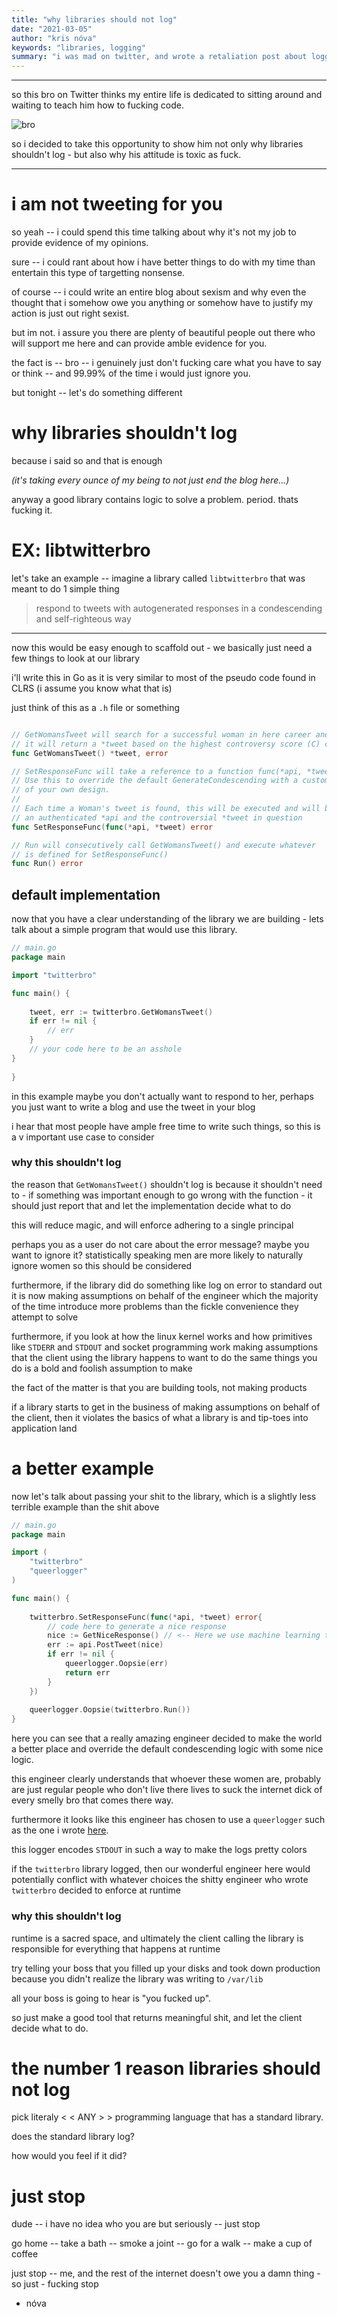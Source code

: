 ```yaml
---
title: "why libraries should not log"
date: "2021-03-05"
author: "kris nóva"
keywords: "libraries, logging"
summary: "i was mad on twitter, and wrote a retaliation post about logging"
---
```

---

so this bro on Twitter thinks my entire life is dedicated to sitting around and waiting to teach him how to fucking code.

![bro](/assets/img/bro.png)

so i decided to take this opportunity to show him not only why libraries shouldn't log - but also why his attitude is toxic as fuck.

---

# i am not tweeting for you

so yeah -- i could spend this time talking about why it's not my job to provide evidence of my opinions.

sure -- i could rant about how i have better things to do with my time than entertain this type of targetting nonsense.

of course -- i could write an entire blog about sexism and why even the thought that i somehow owe you anything or somehow have to justify my action is just out right sexist.

but im not. i assure you there are plenty of beautiful people out there who will support me here and can provide amble evidence for you.

the fact is -- bro -- i genuinely just don't fucking care what you have to say or think -- and 99.99% of the time i would just ignore you.

but tonight -- let's do something different 

# why libraries shouldn't log

because i said so and that is enough 

_(it's taking every ounce of my being to not just end the blog here...)_

anyway a good library contains logic to solve a problem. period. thats fucking it.

# EX: libtwitterbro

let's take an example -- imagine a library called `libtwitterbro` that was meant to do 1 simple thing

> respond to tweets with autogenerated responses in a condescending and self-righteous way

---

now this would be easy enough to scaffold out - we basically just need a few things to look at our library

i'll write this in Go as it is very similar to most of the pseudo code found in CLRS (i assume you know what that is)

just think of this as a `.h` file or something

```go 

// GetWomansTweet will search for a successful woman in here career and target one of her tweets
// it will return a *tweet based on the highest controversy score (C) calculated at runtime
func GetWomansTweet() *tweet, error

// SetResponseFunc will take a reference to a function func(*api, *tweet) error 
// Use this to override the default GenerateCondescending with a custom function
// of your own design.
//
// Each time a Woman's tweet is found, this will be executed and will be passed 
// an authenticated *api and the controversial *tweet in question
func SetResponseFunc(func(*api, *tweet) error 

// Run will consecutively call GetWomansTweet() and execute whatever 
// is defined for SetResponseFunc() 
func Run() error


```


## default implementation 

now that you have a clear understanding of the library we are building - lets talk about a simple program that would use this library.

```go
// main.go
package main 

import "twitterbro"

func main() {
	
	tweet, err := twitterbro.GetWomansTweet()
	if err != nil {
        // err
    }
    // your code here to be an asshole
}
	
}
```

in this example maybe you don't actually want to respond to her, perhaps you just want to write a blog and use the tweet in your blog

i hear that most people have ample free time to write such things, so this is a v important use case to consider

### why this shouldn't log

the reason that `GetWomansTweet()` shouldn't log is because it shouldn't need to - if something was important enough to go wrong with the function - it should just report that and let the implementation decide what to do

this will reduce magic, and will enforce adhering to a single principal

perhaps you as a user do not care about the error message? maybe you want to ignore it? statistically speaking men are more likely to naturally ignore women so this should be considered

furthermore, if the library did do something like log on error to standard out it is now making assumptions on behalf of the engineer which the majority of the time introduce more problems than the fickle convenience they attempt to solve

furthermore, if you look at how the linux kernel works and how primitives like `STDERR` and `STDOUT` and socket programming work making assumptions that the client using the library happens to want to do the same things you do is a bold and foolish assumption to make

the fact of the matter is that you are building tools, not making products 

if a library starts to get in the business of making assumptions on behalf of the client, then it violates the basics of what a library is and tip-toes into application land

# a better example

now let's talk about passing your shit to the library, which is a slightly less terrible example than the shit above

```go 
// main.go 
package main 

import (
    "twitterbro"
    "queerlogger"
)

func main() {
	
	twitterbro.SetResponseFunc(func(*api, *tweet) error{
	    // code here to generate a nice response
	    nice := GetNiceResponse() // <-- Here we use machine learning to do something kind for someone
	    err := api.PostTweet(nice)
	    if err != nil {
	        queerlogger.Oopsie(err)
	        return err
	    }
	})
	
	queerlogger.Oopsie(twitterbro.Run()) 
}
```

here you can see that a really amazing engineer decided to make the world a better place and override the default condescending logic with some nice logic.

this engineer clearly understands that whoever these women are, probably are just regular people who don't live there lives to suck the internet dick of every smelly bro that comes there way.

furthermore it looks like this engineer has chosen to use a `queerlogger` such as the one i wrote [here](https://github.com/kris-nova/logger).

this logger encodes `STDOUT` in such a way to make the logs pretty colors

if the `twitterbro` library logged, then our wonderful engineer here would potentially conflict with whatever choices the shitty engineer who wrote `twitterbro` decided to enforce at runtime

### why this shouldn't log

runtime is a sacred space, and ultimately the client calling the library is responsible for everything that happens at runtime

try telling your boss that you filled up your disks and took down production because you didn't realize the library was writing to `/var/lib`

all your boss is going to hear is "you fucked up".

so just make a good tool that returns meaningful shit, and let the client decide what to do. 

# the number 1 reason libraries should not log

pick literaly < < ANY > > programming language that has a standard library.

does the standard library log?

how would you feel if it did?

# just stop

dude -- i have no idea who you are but seriously -- just stop

go home -- take a bath -- smoke a joint --  go for a walk -- make a cup of coffee 

just stop -- me, and the rest of the internet doesn't owe you a damn thing - so just - fucking stop

- nóva